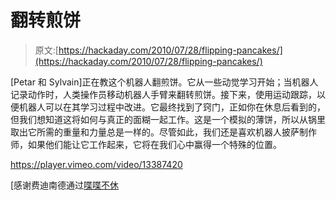 # 翻转煎饼

> 原文:[https://hackaday.com/2010/07/28/flipping-pancakes/](https://hackaday.com/2010/07/28/flipping-pancakes/)

[Petar 和 Sylvain]正在教这个机器人翻煎饼。它从一些动觉学习开始；当机器人记录动作时，人类操作员移动机器人手臂来翻转煎饼。接下来，使用运动跟踪，以便机器人可以在其学习过程中改进。它最终找到了窍门，正如你在休息后看到的，但我们想知道这将如何与真正的面糊一起工作。这是一个模拟的薄饼，所以从锅里取出它所需的重量和力量总是一样的。尽管如此，我们还是喜欢机器人披萨制作师，如果他们能让它工作起来，它将在我们心中赢得一个特殊的位置。

<https://player.vimeo.com/video/13387420>

</div> <p>[感谢费迪南德通过<a href="http://www.flabber.nl/linkdump/video/robotpannenkoekmachine-5714" target="_blank">喋喋不休</a></p> </body> </html>